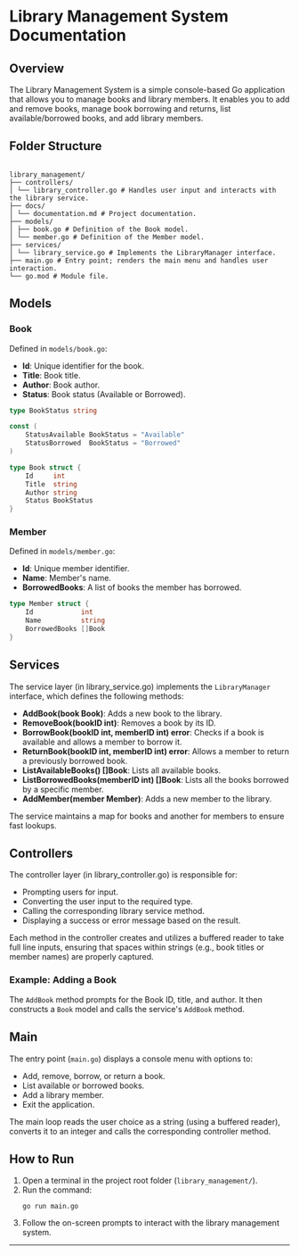 # Library Management System Documentation

## Overview

The Library Management System is a simple console-based Go application that allows you to manage books and library members. It enables you to add and remove books, manage book borrowing and returns, list available/borrowed books, and add library members.

## Folder Structure

```

library_management/
├── controllers/
│ └── library_controller.go # Handles user input and interacts with the library service.
├── docs/
│ └── documentation.md # Project documentation.
├── models/
│ ├── book.go # Definition of the Book model.
│ └── member.go # Definition of the Member model.
├── services/
│ └── library_service.go # Implements the LibraryManager interface.
├── main.go # Entry point; renders the main menu and handles user interaction.
└── go.mod # Module file.

```

## Models

### Book

Defined in `models/book.go`:

-   **Id**: Unique identifier for the book.
-   **Title**: Book title.
-   **Author**: Book author.
-   **Status**: Book status (Available or Borrowed).

```go
type BookStatus string

const (
    StatusAvailable BookStatus = "Available"
    StatusBorrowed  BookStatus = "Borrowed"
)

type Book struct {
    Id     int
    Title  string
    Author string
    Status BookStatus
}
```

### Member

Defined in `models/member.go`:

-   **Id**: Unique member identifier.
-   **Name**: Member's name.
-   **BorrowedBooks**: A list of books the member has borrowed.

```go
type Member struct {
    Id            int
    Name          string
    BorrowedBooks []Book
}
```

## Services

The service layer (in library_service.go) implements the `LibraryManager` interface, which defines the following methods:

-   **AddBook(book Book)**: Adds a new book to the library.
-   **RemoveBook(bookID int)**: Removes a book by its ID.
-   **BorrowBook(bookID int, memberID int) error**: Checks if a book is available and allows a member to borrow it.
-   **ReturnBook(bookID int, memberID int) error**: Allows a member to return a previously borrowed book.
-   **ListAvailableBooks() []Book**: Lists all available books.
-   **ListBorrowedBooks(memberID int) []Book**: Lists all the books borrowed by a specific member.
-   **AddMember(member Member)**: Adds a new member to the library.

The service maintains a map for books and another for members to ensure fast lookups.

## Controllers

The controller layer (in library_controller.go) is responsible for:

-   Prompting users for input.
-   Converting the user input to the required type.
-   Calling the corresponding library service method.
-   Displaying a success or error message based on the result.

Each method in the controller creates and utilizes a buffered reader to take full line inputs, ensuring that spaces within strings (e.g., book titles or member names) are properly captured.

### Example: Adding a Book

The `AddBook` method prompts for the Book ID, title, and author. It then constructs a `Book` model and calls the service's `AddBook` method.

## Main

The entry point (`main.go`) displays a console menu with options to:

-   Add, remove, borrow, or return a book.
-   List available or borrowed books.
-   Add a library member.
-   Exit the application.

The main loop reads the user choice as a string (using a buffered reader), converts it to an integer and calls the corresponding controller method.

## How to Run

1. Open a terminal in the project root folder (`library_management/`).
2. Run the command:
    ```
    go run main.go
    ```
3. Follow the on-screen prompts to interact with the library management system.

---
